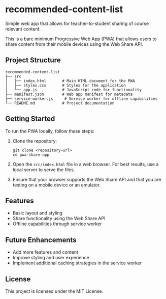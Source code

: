 # recommended-content-list
Simple web app that allows for teacher-to-student sharing of course relevant content.

This is a bare minimum Progressive Web App (PWA) that allows users to share content from their mobile devices using the Web Share API.

## Project Structure

```
recommended-content-list
├── src
│   ├── index.html       # Main HTML document for the PWA
│   ├── styles.css       # Styles for the application
│   └── app.js           # JavaScript code for functionality
├── manifest.json        # Web app manifest for metadata
├── service-worker.js     # Service worker for offline capabilities
└── README.md            # Project documentation
```

## Getting Started

To run the PWA locally, follow these steps:

1. Clone the repository:
   ```
   git clone <repository-url>
   cd pwa-share-app
   ```

2. Open the `src/index.html` file in a web browser. For best results, use a local server to serve the files.

3. Ensure that your browser supports the Web Share API and that you are testing on a mobile device or an emulator.

## Features

- Basic layout and styling
- Share functionality using the Web Share API
- Offline capabilities through service worker

## Future Enhancements

- Add more features and content
- Improve styling and user experience
- Implement additional caching strategies in the service worker

## License

This project is licensed under the MIT License.